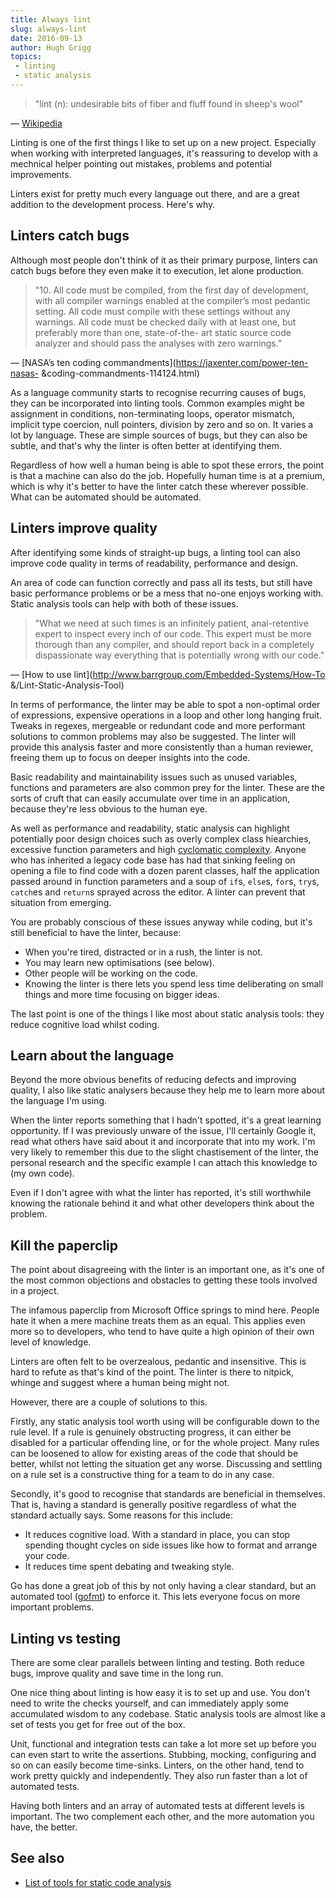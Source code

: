 ```yaml
---
title: Always lint
slug: always-lint
date: 2016-09-13
author: Hugh Grigg
topics:
 - linting
 - static analysis
---
```


 > "lint (n): undesirable bits of fiber and fluff found in sheep's wool"

 &mdash; [Wikipedia](https://en.wikipedia.org/wiki/Lint_(software))

Linting is one of the first things I like to set up on a new project. Especially
when working with interpreted languages, it's reassuring to develop with a
mechnical helper pointing out mistakes, problems and potential improvements.

Linters exist for pretty much every language out there, and are a great addition
to the development process. Here's why.

## Linters catch bugs

Although most people don't think of it as their primary purpose, linters can
catch bugs before they even make it to execution, let alone production.

 > "10. All code must be compiled, from the first day of development, with all
   compiler warnings enabled at the compiler’s most pedantic setting. All code
   must compile with these settings without any warnings. All code must be
   checked daily with at least one, but preferably more than one, state-of-the-
   art static source code analyzer and should pass the analyses with zero
   warnings."

 &mdash; [NASA’s ten coding commandments](https://jaxenter.com/power-ten-nasas-
 &coding-commandments-114124.html)

As a language community starts to recognise recurring causes of bugs, they can
be incorporated into linting tools. Common examples might be assignment in
conditions, non-terminating loops, operator mismatch, implicit type coercion,
null pointers, division by zero and so on. It varies a lot by language. These
are simple sources of bugs, but they can also be subtle, and that's why the
linter is often better at identifying them.

Regardless of how well a human being is able to spot these errors, the point is
that a machine can also do the job. Hopefully human time is at a premium, which
is why it's better to have the linter catch these wherever possible. What can be
automated should be automated.

## Linters improve quality

After identifying some kinds of straight-up bugs, a linting tool can also
improve code quality in terms of readability, performance and design.

An area of code can function correctly and pass all its tests, but still have
basic performance problems or be a mess that no-one enjoys working with. Static
analysis tools can help with both of these issues.

> "What we need at such times is an infinitely patient, anal-retentive expert to
  inspect every inch of our code. This expert must be more thorough than any
  compiler, and should report back in a completely dispassionate way everything
  that is potentially wrong with our code."

 &mdash; [How to use lint](http://www.barrgroup.com/Embedded-Systems/How-To
 &/Lint-Static-Analysis-Tool)

In terms of performance, the linter may be able to spot a non-optimal order of
expressions, expensive operations in a loop and other long hanging fruit. Tweaks
in regexes, mergeable or redundant code and more performant solutions to common
problems may also be suggested. The linter will provide this analysis faster and
more consistently than a human reviewer, freeing them up to focus on deeper
insights into the code.

Basic readability and maintainability issues such as unused variables, functions
and parameters are also common prey for the linter. These are the sorts of cruft
that can easily accumulate over time in an application, because they're less
obvious to the human eye.

As well as performance and readability, static analysis can highlight
potentially poor design choices such as overly complex class hiearchies,
excessive function parameters and high [cyclomatic
complexity](https://en.wikipedia.org/wiki/Cyclomatic_complexity). Anyone who has
inherited a legacy code base has had that sinking feeling on opening a file to
find code with a dozen parent classes, half the application passed around in
function parameters and a soup of `if`s, `else`s, `for`s, `try`s, `catch`es and
`return`s sprayed across the editor. A linter can prevent that situation from
emerging.

You are probably conscious of these issues anyway while coding, but it's still
beneficial to have the linter, because:

 - When you're tired, distracted or in a rush, the linter is not.
 - You may learn new optimisations (see below).
 - Other people will be working on the code.
 - Knowing the linter is there lets you spend less time deliberating on small
   things and more time focusing on bigger ideas.

The last point is one of the things I like most about static analysis tools:
they reduce cognitive load whilst coding.

## Learn about the language

Beyond the more obvious benefits of reducing defects and improving quality, I
also like static analysers because they help me to learn more about the language
I'm using.

When the linter reports something that I hadn't spotted, it's a great learning
opportunity. If I was previously unware of the issue, I'll certainly Google it,
read what others have said about it and incorporate that into my work. I'm very
likely to remember this due to the slight chastisement of the linter, the
personal research and the specific example I can attach this knowledge to (my
own code).

Even if I don't agree with what the linter has reported, it's still worthwhile
knowing the rationale behind it and what other developers think about the
problem.

## Kill the paperclip

The point about disagreeing with the linter is an important one, as it's one of
the most common objections and obstacles to getting these tools involved in a
project.

The infamous paperclip from Microsoft Office springs to mind here. People hate
it when a mere machine treats them as an equal. This applies even more so to
developers, who tend to have quite a high opinion of their own level of
knowledge.

Linters are often felt to be overzealous, pedantic and insensitive. This is hard
to refute as that's kind of the point. The linter is there to nitpick, whinge
and suggest where a human being might not.

However, there are a couple of solutions to this.

Firstly, any static analysis tool worth using will be configurable down to the
rule level. If a rule is genuinely obstructing progress, it can either be
disabled for a particular offending line, or for the whole project. Many rules
can be loosened to allow for existing areas of the code that should be better,
whilst not letting the situation get any worse. Discussing and settling on a
rule set is a constructive thing for a team to do in any case.

Secondly, it's good to recognise that standards are beneficial in themselves.
That is, having a standard is generally positive regardless of what the standard
actually says. Some reasons for this include:

 - It reduces cognitive load. With a standard in place, you can stop spending
   thought cycles on side issues like how to format and arrange your code.
 - It reduces time spent debating and tweaking style.

Go has done a great job of this by not only having a clear standard, but an
automated tool ([gofmt](https://golang.org/cmd/gofmt/)) to enforce it. This lets
everyone focus on more important problems.

## Linting vs testing

There are some clear parallels between linting and testing. Both reduce bugs,
improve quality and save time in the long run.

One nice thing about linting is how easy it is to set up and use. You don't need
to write the checks yourself, and can immediately apply some accumulated wisdom
to any codebase. Static analysis tools are almost like a set of tests you get
for free out of the box.

Unit, functional and integration tests can take a lot more set up before you can
even start to write the assertions. Stubbing, mocking, configuring and so on can
easily become time-sinks. Linters, on the other hand, tend to work pretty
quickly and independently. They also run faster than a lot of automated tests.

Having both linters and an array of automated tests at different levels is
important. The two complement each other, and the more automation you have, the
better.

## See also

 - [List of tools for static code analysis](https://en.wikipedia.org/wiki/List_of_tools_for_static_code_analysis)
